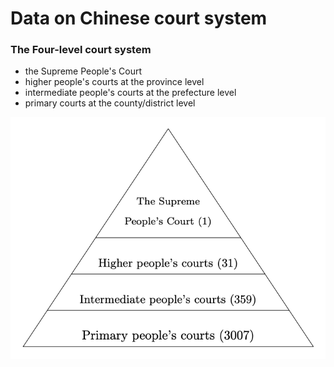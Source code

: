 # Data on Chinese court system

### The Four-level court system

- the Supreme People's Court
- higher people's courts at the province level
- intermediate people's courts at the prefecture level
- primary courts at the county/district level

![](court-system.png)
